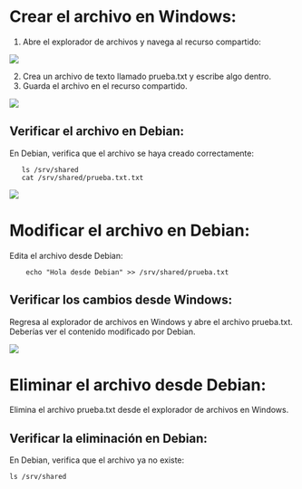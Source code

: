 # Crear el archivo en Windows:
1. Abre el explorador de archivos y navega al recurso compartido:

<img src=https://github.com/GandalfTercero/Laboratorio-Modelo-OSI/blob/824c00f940279a78954c06247e6aade90d7ebe6c/Capa%205/im%C3%A1genes-capa-5/5.21.png>

2. Crea un archivo de texto llamado prueba.txt y escribe algo dentro.
3. Guarda el archivo en el recurso compartido.

<img src=https://github.com/GandalfTercero/Laboratorio-Modelo-OSI/blob/824c00f940279a78954c06247e6aade90d7ebe6c/Capa%205/im%C3%A1genes-capa-5/5.22.png>

## Verificar el archivo en Debian:
En Debian, verifica que el archivo se haya creado correctamente:
	
       ls /srv/shared
       cat /srv/shared/prueba.txt.txt
<img src=https://github.com/GandalfTercero/Laboratorio-Modelo-OSI/blob/824c00f940279a78954c06247e6aade90d7ebe6c/Capa%205/im%C3%A1genes-capa-5/5.23.png>

# Modificar el archivo en Debian:
Edita el archivo desde Debian:

        echo "Hola desde Debian" >> /srv/shared/prueba.txt
## Verificar los cambios desde Windows:
Regresa al explorador de archivos en Windows y abre el archivo prueba.txt. Deberías ver el contenido modificado por Debian.

<img src=https://github.com/GandalfTercero/Laboratorio-Modelo-OSI/blob/824c00f940279a78954c06247e6aade90d7ebe6c/Capa%205/im%C3%A1genes-capa-5/5.24.png>

# Eliminar el archivo desde Debian:
Elimina el archivo prueba.txt desde el explorador de archivos en Windows.
## Verificar la eliminación en Debian:
En Debian, verifica que el archivo ya no existe:

    ls /srv/shared


